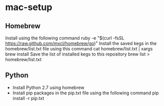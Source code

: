 mac-setup
=========

## Homebrew
Install using the following command
 ruby -e "$(curl -fsSL https://raw.github.com/mxcl/homebrew/go)"
Install the saved kegs in the homebrew/list.txt file using this command
 cat homebrew/list.txt | xargs brew install
Save the list of installed kegs to this repository
 brew list > homebrew/list.txt

## Python
 - Install Python 2.7 using homebrew
 - Install pip packages in the pip.txt file using the following command
 pip install -r pip.txt
